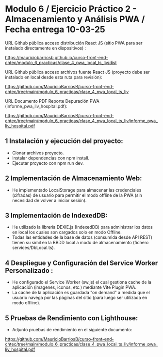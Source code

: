 # Modulo 6 / Ejercicio Práctico 2 - Almacenamiento y Análisis PWA  / Fecha entrega 10-03-25

URL Github pública acceso distribución React JS (sitio PWA para ser instalado directamente en dispositivos) :

https://mauriciobarriosb.github.io/curso-front-end-chtec/modulo_6_practicas/clase_4_pwa_local_ts_liv/dist

URL Github pública acceso archivos fuente React JS (proyecto debe ser instalado en local desde esta ruta para revisión):

https://github.com/MauricioBarriosB/curso-front-end-chtec/tree/main/modulo_6_practicas/clase_4_pwa_local_ts_liv

URL Documento PDF Reporte Depuración PWA (informe_pwa_liv_hospital.pdf):

https://github.com/MauricioBarriosB/curso-front-end-chtec/tree/main/modulo_6_practicas/clase_4_pwa_local_ts_liv/informe_pwa_liv_hospital.pdf

## 1 Instalación y ejecución del proyecto:

* Clonar archivos proyecto.
* Instalar dependencias con npm install.
* Ejecutar proyecto con npm run dev.

## 2 Implementación de Almacenamiento Web:

* He implementado LocalStorage para almacenar las credenciales (cifradas) de usuario para permitir el modo offline de la PWA (sin necesidad de volver a iniciar sesión).

## 3 Implementación de IndexedDB:

* He utilizado la librería DEXIE.js (IndexedDB) para administrar los datos en local los cuales son cargados solo en modo Offline.
* Todas las entidades de la base de datos (consumida desde API REST) tienen su simil en la BBDD local a modo de almacenamiento (fichero services/DbLocal.ts).

## 4 Despliegue y Configuración del Service Worker Personalizado :

* He configurado el Service Worker (sw.js) el cual gestiona cache de la aplicación (imagenes, iconos, etc.) mediante Vite Plugin PWA.
* La cache de la aplicación es guardada "on demand" a medida que el usuario navega por las páginas del sitio (para luego ser utilizada en modo offline).

## 5 Pruebas de Rendimiento con Lighthouse:

* Adjunto pruebas de rendimiento en el siguiente documento:

https://github.com/MauricioBarriosB/curso-front-end-chtec/tree/main/modulo_6_practicas/clase_4_pwa_local_ts_liv/informe_pwa_liv_hospital.pdf